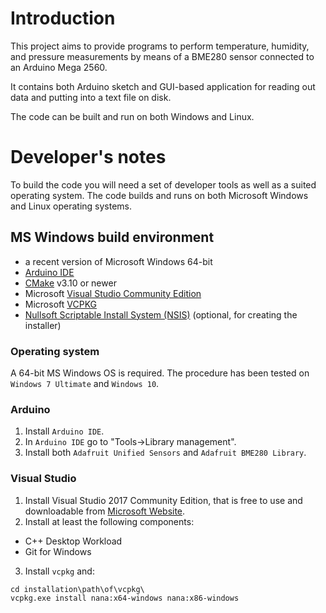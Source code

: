 # Introduction
This project aims to provide programs to perform temperature, humidity,
and pressure measurements by means of a BME280 sensor connected to an
Arduino Mega 2560.

It contains both Arduino sketch and GUI-based application for reading out
data and putting into a text file on disk.

The code can be built and run on both Windows and Linux.

# Developer's notes
To build the code you will need a set of developer tools as well as a
suited operating system. The code builds and runs on both Microsoft Windows
and Linux operating systems.

## MS Windows build environment
- a recent version of Microsoft Windows 64-bit
- [Arduino IDE](https://www.arduino.cc/en/Main/Software)
- [CMake](https://cmake.org/) v3.10 or newer
- Microsoft [Visual Studio Community Edition](https://visualstudio.microsoft.com/it/downloads/)
- Microsoft [VCPKG](https://github.com/Microsoft/vcpkg)
- [Nullsoft Scriptable Install System (NSIS)](https://nsis.sourceforge.io/Main_Page) (optional, for creating the installer)

### Operating system
A 64-bit MS Windows OS is required. The procedure has been tested on
`Windows 7 Ultimate` and `Windows 10`.

### Arduino
1. Install `Arduino IDE`.
1. In `Arduino IDE` go to "Tools->Library management".
1. Install both `Adafruit Unified Sensors` and `Adafruit BME280 Library`.

### Visual Studio
1. Install Visual Studio 2017 Community Edition, that is free to use and
downloadable from [Microsoft Website](https://visualstudio.microsoft.com/it/downloads/).
2. Install at least the following components:
  * C++ Desktop Workload
  * Git for Windows
3. Install `vcpkg` and:
```shell
cd installation\path\of\vcpkg\
vcpkg.exe install nana:x64-windows nana:x86-windows
```
